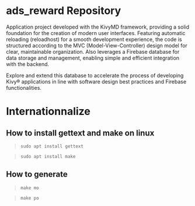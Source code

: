 # ads_reward Repository

Application project developed with the KivyMD framework, providing a solid foundation for the creation of modern user interfaces. Featuring automatic reloading (reloadhost) for a smooth development experience, the code is structured according to the MVC (Model-View-Controller) design model for clear, maintainable organization. Also leverages a Firebase database for data storage and management, enabling simple and efficient integration with the backend.

Explore and extend this database to accelerate the process of developing Kivy® applications in line with software design best practices and Firebase functionalities.



# Internationnalize

## How to install gettext and make on linux
  > `sudo apt install gettext`
  
  > `sudo apt install make`

## How to generate

  >  `make mo`

  >  `make po`

